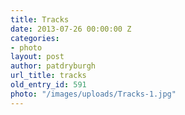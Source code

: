```yaml
---
title: Tracks
date: 2013-07-26 00:00:00 Z
categories:
- photo
layout: post
author: patdryburgh
url_title: tracks
old_entry_id: 591
photo: "/images/uploads/Tracks-1.jpg"
---
```


